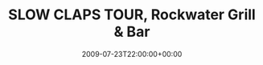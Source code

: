 ---
templateKey: event
guid: 0894db5d-6eab-11ea-99c5-002590d1d1b0
date: 2009-07-23T22:00:00+00:00
eventTime: '10pm'
title: SLOW CLAPS TOUR, Rockwater Grill & Bar
artist: SLOW CLAPS TOUR
city: Golden
venue: Rockwater Grill & Bar
group: PPF House
---